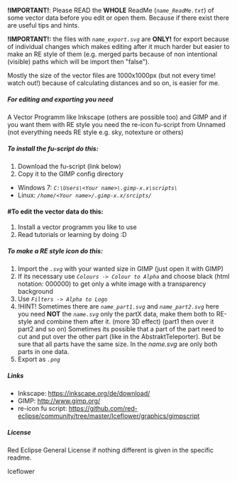 
**!IMPORTANT!**: Please READ the **WHOLE** ReadMe (*``name_ReadMe.txt``*) of some vector data before you edit or open them. Because if there exist there are useful tips and hints.

**!IMPORTANT!:** the files with *``name_export.svg``* are **ONLY!** for export because of individual changes which makes editing after it much harder but easier to make an RE style of them (e.g. merged parts because of non intentional (visible) paths which will be import then "false").

Mostly the size of the vector files are 1000x1000px (but not every time! watch out!) because of calculating distances and so on, is easier for me.

##### For editing and exporting you need
A Vector Programm like Inkscape (others are possible too) and GIMP and if you want them with RE style you need the re-icon fu-script from Unnamed (not everything needs RE style e.g. sky, notexture or others)

##### To install the fu-script do this:
1. Download the fu-script (link below)
2. Copy it to the GIMP config directory
 - Windows 7: *``C:\Users\<Your name>\.gimp-x.x\scripts\``*
 - Linux: *``/home/<Your name>/.gimp-x.x/srcipts/``*

#### #To edit the vector data do this:
1. Install a vector programm you like to use
2. Read tutorials or learning by doing :D

##### To make a RE style icon do this:
1. Import the *``.svg``* with your wanted size in GIMP (just open it with GIMP)
2. If its necessary use *``Colours -> Colour to Alpha``* and choose black (html notation: 000000) to get only a white image with a transparency background
3. Use *``Filters -> Alpha to Logo``*
4. !HINT! Sometimes there are *``name_part1.svg``* and *``name_part2.svg``* here you need **NOT** the *``name.svg``* only the partX data, make them both to RE-style and combine them after it. (more 3D effect)
    (part1 then over it part2 and so on) Sometimes its possible that a part of the part need to cut and put over the other part (like in the AbstraktTeleporter). But be sure that all parts have the same size.
    In the *name.svg* are only both parts in one data.
5. Export as *``.png``*

##### Links
* Inkscape: https://inkscape.org/de/download/
* GIMP: http://www.gimp.org/
* re-icon fu script: https://github.com/red-eclipse/community/tree/master/Iceflower/graphics/gimpscript


##### License
Red Eclipse General License if nothing different is given in the specific readme.


Iceflower
